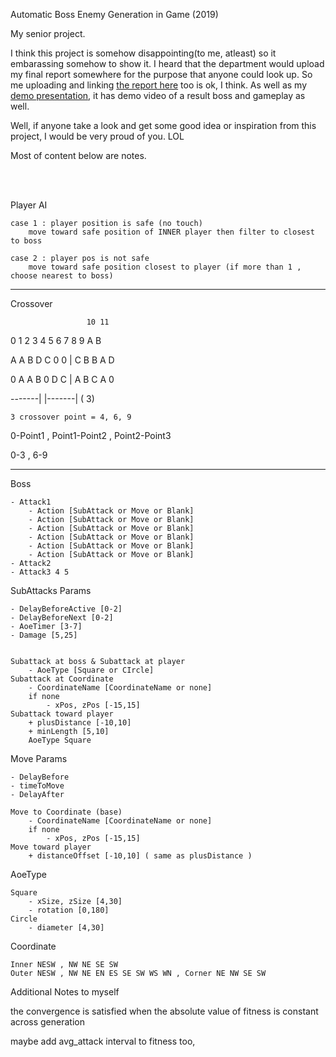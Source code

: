 Automatic Boss Enemy Generation in Game (2019)

My senior project. 

I think this project is somehow disappointing(to me, atleast) so it embarassing somehow to show it. I heard that the department would upload my final report somewhere for the purpose that anyone could look up. So me uploading and linking [the report here](https://iciantun.github.io/SeniorProject/SeniorProj_FinalReport.pdf) too is ok, I think. As well as my [demo presentation](https://docs.google.com/presentation/d/1-LpOAVzhKmmsnFjFf8VxrmKYhA4AIPKMitujpmUnWXk/edit?usp=sharing), it has demo video of a result boss and gameplay as well.

Well, if anyone take a look and get some good idea or inspiration from this project, I would be very proud of you. LOL

Most of content below are notes.

<br /><br />

Player AI

 	case 1 : player position is safe (no touch)
		move toward safe position of INNER player then filter to closest to boss
	
	case 2 : player pos is not safe
		move toward safe position closest to player (if more than 1 , choose nearest to boss)

--------------------------------------------------------------------
Crossover

					 10 11 
					 
0 1 2 3 4 5 6   7 8 9 A B 

A A B D C 0 0 | C B B A D 

0 A A B 0 D C | A B C A 0 

-------|   |-------|            ( 3)

	3 crossover point = 4, 6, 9 
	
0-Point1 , Point1-Point2 , Point2-Point3

0-3	, 6-9
	
--------------------------------------------------------------------
Boss

	- Attack1
		- Action [SubAttack or Move or Blank]
		- Action [SubAttack or Move or Blank]
		- Action [SubAttack or Move or Blank]
		- Action [SubAttack or Move or Blank]
		- Action [SubAttack or Move or Blank]
		- Action [SubAttack or Move or Blank]
	- Attack2
	- Attack3 4 5


SubAttacks Params

	- DelayBeforeActive [0-2]
	- DelayBeforeNext [0-2]
	- AoeTimer [3-7]
	- Damage [5,25]

	
	Subattack at boss & Subattack at player
		- AoeType [Square or CIrcle]
	Subattack at Coordinate
		- CoordinateName [CoordinateName or none]
		if none 
			- xPos, zPos [-15,15]
	Subattack toward player
		+ plusDistance [-10,10]
		+ minLength [5,10]
		AoeType Square
	
		
Move Params

	- DelayBefore
	- timeToMove
	- DelayAfter

	Move to Coordinate (base)
		- CoordinateName [CoordinateName or none]
		if none 
			- xPos, zPos [-15,15]
	Move toward player
		+ distanceOffset [-10,10] ( same as plusDistance )


AoeType
	
	Square
		- xSize, zSize [4,30]
		- rotation [0,180]
	Circle
		- diameter [4,30]
	
	
	
Coordinate
	
	Inner NESW , NW NE SE SW
	Outer NESW , NW NE EN ES SE SW WS WN , Corner NE NW SE SW
	
Additional Notes to myself	
	
the convergence is satisfied when the absolute value of fitness is constant across generation

maybe add avg_attack interval to fitness too,

